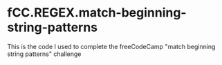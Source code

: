 # fCC.REGEX.match-beginning-string-patterns
This is the code I used to complete the freeCodeCamp "match beginning string patterns" challenge
